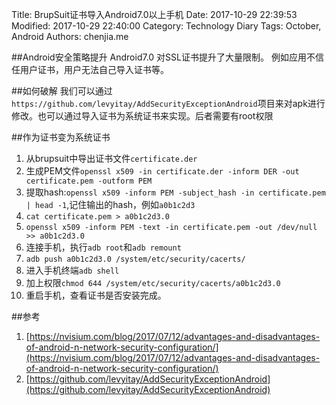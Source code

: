 Title: BrupSuit证书导入Android7.0以上手机
Date: 2017-10-29 22:39:53
Modified: 2017-10-29 22:40:00
Category: Technology Diary
Tags: October, Android
Authors: chenjia.me   

##Android安全策略提升
Android7.0 对SSL证书提升了大量限制。
例如应用不信任用户证书，用户无法自己导入证书等。

##如何破解
我们可以通过`https://github.com/levyitay/AddSecurityExceptionAndroid`项目来对apk进行修改。也可以通过导入证书为系统证书来实现。后者需要有root权限

##作为证书变为系统证书
1. 从brupsuit中导出证书文件`certificate.der`
2. 生成PEM文件`openssl x509 -in certificate.der -inform DER -out certificate.pem -outform PEM`
3. 提取hash:`openssl x509 -inform PEM -subject_hash -in certificate.pem | head -1`,记住输出的hash，例如`a0b1c2d3`
4. `cat certificate.pem > a0b1c2d3.0`
5. `openssl x509 -inform PEM -text -in certificate.pem -out /dev/null >> a0b1c2d3.0`
6. 连接手机，执行`adb root`和`adb remount`
7. `adb push a0b1c2d3.0 /system/etc/security/cacerts/`
8. 进入手机终端`adb shell`
9. 加上权限`chmod 644 /system/etc/security/cacerts/a0b1c2d3.0`
10. 重启手机，查看证书是否安装完成。

##参考
1. [https://nvisium.com/blog/2017/07/12/advantages-and-disadvantages-of-android-n-network-security-configuration/](https://nvisium.com/blog/2017/07/12/advantages-and-disadvantages-of-android-n-network-security-configuration/)
2. [https://github.com/levyitay/AddSecurityExceptionAndroid](https://github.com/levyitay/AddSecurityExceptionAndroid)

